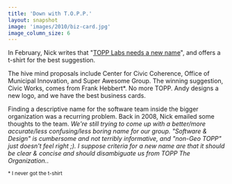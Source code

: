 ```yaml
---
title: 'Down with T.O.P.P.'
layout: snapshot
image: 'images/2010/biz-card.jpg'
image_column_size: 6
---
```


In February, Nick writes that "<a href="http://www.nickgrossman.is/2010/02/18/topp-labs-needs-a-new-name/">TOPP Labs needs a new name</a>", and offers a t-shirt for the best suggestion. 

The hive mind proposals include Center for Civic Coherence, Office of Municipal Innovation, and Super Awesome Group. The winning suggestion, Civic Works, comes from Frank Hebbert&#42;. No more TOPP. Andy designs a new logo, and we have the best business cards.

Finding a descriptive name for the software team inside the bigger organization was a recurring problem. Back in 2008, Nick emailed some thoughts to the team. *We're still trying to come up with a better/more accurate/less confusing/less boring name for our group.  "Software & Design" is cumbersome and not terribly informative, and "non-Geo TOPP" just doesn't feel right ;).  I suppose criteria for a new name are that it should be clear & concise and should disambiguate us from TOPP The Organization.*.

<small>&#42; I never got the t-shirt</small>
